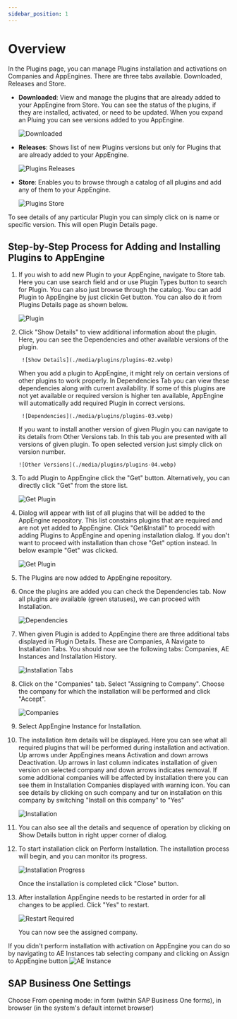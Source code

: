 ```yaml
---
sidebar_position: 1
---
```


# Overview

In the Plugins page, you can manage Plugins installation and activations on Companies and AppEngines. There are three tabs available. Downloaded, Releases and Store.

- **Downloaded**: View and manage the plugins that are already added to your AppEngine from Store. You can see the status of the plugins, if they are installed, activated, or need to be updated. When you expand an Pluing you can see versions added to you AppEngine.

    ![Downloaded](./media/plugins/plugins-downloaded.webp)

- **Releases**: Shows list of new Plugins versions but only for Plugins that are already added to your AppEngine.

    ![Plugins Releases](./media/plugins/plugins-releases.webp)

- **Store**: Enables you to browse through a catalog of all plugins and add any of them to your AppEngine.

    ![Plugins Store](./media/plugins/plugins-store.webp)

To see details of any particular Plugin you can simply click on is name or specific version. This will open Plugin Details page.

## Step-by-Step Process for Adding and Installing Plugins to AppEngine

1. If you wish to add new Plugin to your AppEngine, navigate to Store tab. Here you can use search field and or use Plugin Types button to search for Plugin. You can also just browse through the catalog. You can add Plugin to AppEngine by just clickin Get button. You can also do it from Plugins Details page as shown below.

    ![Plugin](./media/plugins/plugins-01.webp)

2. Click "Show Details" to view additional information about the plugin. Here, you can see the Dependencies and other available versions of the plugin.

        ![Show Details](./media/plugins/plugins-02.webp)

    When you add a plugin to AppEngine, it might rely on certain versions of other plugins to work properly. In Dependencies Tab you can view these dependencies along with current availability. If some of this plugins are not yet available or required version is higher ten available, AppEngine will automatically add required Plugin in correct versions.

        ![Dependencies](./media/plugins/plugins-03.webp)

    If you want to install another version of given Plugin you can navigate to its details from Other Versions tab. In this tab you are presented with all versions of given plugin. To open selected version just simply click on version number.

       ![Other Versions](./media/plugins/plugins-04.webp)

3. To add Plugin to AppEngine click the "Get" button. Alternatively, you can directly click "Get" from the store list.

    ![Get Plugin](./media/plugins/plugins-05.webp)

4. Dialog will appear with list of all plugins that will be added to the AppEngine repository. This list constains plugins that are required and are not yet added to AppEngine. Click "Get&Install" to procedd with adding Plugins to AppEngine and opening installation dialog. If you don't want to proceed with installation than chose "Get" option instead. In below example "Get" was clicked.

    ![Get Plugin](./media/plugins/plugins-06.webp)

5. The Plugins are now added to AppEngine repository.

6. Once the plugins are added you can check the Dependencies tab. Now all plugins are available (green statuses), we can proceed with Installation.

    ![Dependencies](./media/plugins/plugins-08.webp)

7. When given Plugin is added to AppEngine there are three additional tabs displayed in Plugin Details. These are Companies, A Navigate to Installation Tabs. You should now see the following tabs: Companies, AE Instances and Installation History.

    ![Installation Tabs](./media/plugins/plugins-09.webp)

8. Click on the "Companies" tab. Select "Assigning to Company". Choose the company for which the installation will be performed and click "Accept".

    ![Companies](./media/plugins/plugins-co.webp)

9. Select AppEngine Instance for Installation.

10. The installation item details will be displayed. Here you can see what all required plugins that will be performed during installation and activation. Up arrows under AppEngines means Activation and down arrows Deactivation. Up arrows in last column indicates installation of given version on selected company and down arrows indicates removal. If some additional companies will be affected by installation there you can see them in Installation Companies displayed with warning icon. You can see details by clicking on such company and tur on installation on this company by switching "Install on this company" to "Yes"

    ![Installation](./media/plugins/plugins-11.webp)

11. You can also see all the details and sequence of operation by clicking on Show Details button in right upper corner of dialog.

    <!-- TODO: add screenshot -->

12. To start installation click on Perform Installation. The installation process will begin, and you can monitor its progress.

    ![Installation Progress](./media/plugins/plugins-14.webp)

    Once the installation is completed click "Close" button.

13. After installation AppEngine needs to be restarted in order for all changes to be applied. Click "Yes" to restart.

    ![Restart Required](./media/plugins/plugins-15.webp)

    You can now see the assigned company.

If you didn't perform installation with activation on AppEngine you can do so by navigating to AE Instances tab selecting company and clicking on Assign to AppEngine button
        ![AE Instance](./media/plugins/plugins-16.webp)

## SAP Business One Settings

<!-- TODO: Replace with company settings: Configuration -> Companies -> Company Details -> Settings Button -->

Choose From opening mode: in form (within SAP Business One forms), in browser (in the system's default internet browser)
